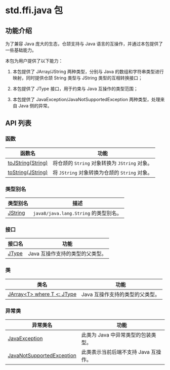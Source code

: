 # std.ffi.java 包

## 功能介绍

为了兼容 Java 庞大的生态，仓颉支持与 Java 语言的互操作，并通过本包提供了一些基础能力。

本包为用户提供了以下能力：

1. 本包提供了 JArray/JString 两种类型，分别与 Java 的数组和字符串类型进行映射，同时提供仓颉 String 类型与 JString 类型的互相转换接口；

2. 本包提供了 JType 接口，用于约束与 Java 互操作的类型范围；

3. 本包提供了 JavaException/JavaNotSupportedException 两种类型，处理来自 Java 侧的异常。

## API 列表

### 函数

|               函数名            |              功能              |
| ------------------------------ | ------------------------------ |
| [toJString(String)](./ffi_java_package_api_cjvm/ffi_java_package_funcs_cjvm.md#func-tojstringstring) | 将仓颉的 `String` 对象转换为 `JString` 对象。 |
| [toString(JString)](./ffi_java_package_api_cjvm/ffi_java_package_funcs_cjvm.md#func-tostringjstring) | 将 `JString` 对象转换为仓颉的 `String` 对象。 |

### 类型别名

|               类型别名            |              描述              |
| ------------------------------ | ------------------------------ |
| [JString](./ffi_java_package_api_cjvm/ffi_java_package_types_cjvm.md#extend-jstring--jtype) | `java8/java.lang.String` 的类型别名。 |

### 接口

|               接口名            |              功能              |
| ------------------------------ | ------------------------------ |
| [JType](./ffi_java_package_api_cjvm/ffi_java_package_interface_cjvm.md#interface-jtype) | Java 互操作支持的类型的父类型。 |

### 类

|               类名            |              功能              |
| ------------------------------ | ------------------------------ |
| [JArray\<T> where T <: JType](./ffi_java_package_api_cjvm/ffi_java_package_classes_cjvm.md#class-jarrayt-where-t--jtype) | Java 互操作支持的类型的父类型。 |

### 异常类

|               异常类名            |              功能              |
| ------------------------------ | ------------------------------ |
| [JavaException](./ffi_java_package_api_cjvm/ffi_java_package_exception_cjvm.md#class-javaexception) | 此类为 Java 中异常类型的包装类型。 |
| [JavaNotSupportedException](./ffi_java_package_api_cjvm/ffi_java_package_exception_cjvm.md#class-javanotsupportedexception) | 此类表示当前后端不支持 Java 互操作。 |
